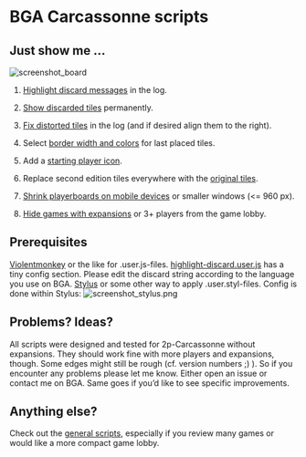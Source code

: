# BGA Carcassonne scripts

## Just show me …
![screenshot_board](/carcassonne/img/screenshot_board.png?raw=true)
1) <a href="highlight-discards.user.js">Highlight discard messages</a> in the log.
2) <a href="highlight-discards.user.js">Show discarded tiles</a> permanently.
3) <a href="log-tiles-fix.user.styl">Fix distorted tiles</a> in the log (and if desired align them to the right).
4) Select <a href="tile-borders.user.styl">border width and colors</a> for last placed tiles.
5) Add a <a href="starting-player-tag.user.js">starting player icon</a>.

6) Replace second edition tiles everywhere with the <a href="original-tiles.user.styl">original tiles</a>.
7) <a href="mobile-condensed-playerboards.user.styl">Shrink playerboards on mobile devices</a> or smaller windows (<= 960 px).
8) <a href="lobby-hide-cce.user.js">Hide games with expansions</a> or 3+ players from the game lobby.

## Prerequisites
<a href="https://violentmonkey.github.io/">Violentmonkey</a> or the like for .user.js-files. <a href="/highlight-discard.user.js">highlight-discard.user.js</a> has a tiny config section. Please edit the discard string according to the language you use on BGA.
<a href="https://github.com/openstyles/stylus#readme">Stylus</a> or some other way to apply .user.styl-files. Config is done within Stylus:
![screenshot_stylus.png](/carcassonne/img/screenshot_stylus.png?raw=true)

## Problems? Ideas?
All scripts were designed and tested for 2p-Carcassonne without expansions. They should work fine with more players and expansions, though. Some edges might still be rough (cf. version numbers ;) ). So if you encounter any problems please let me know. Either open an issue or contact me on BGA. Same goes if you’d like to see specific improvements.

## Anything else?
Check out the <a href="https://github.com/yzemaze/bga-scripts">general scripts</a>, especially if you review many games or would like a more compact game lobby.

